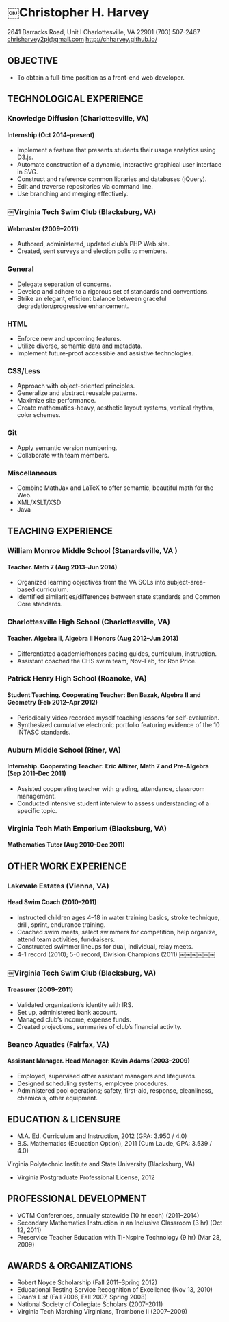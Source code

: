 # ￼Christopher H. Harvey

2641 Barracks Road, Unit I
Charlottesville, VA 22901
(703) 507-2467
chrisharvey2pi@gmail.com
http://chharvey.github.io/

## OBJECTIVE

- To obtain a full-time position as a front-end web developer.

## TECHNOLOGICAL EXPERIENCE

### Knowledge Diffusion (Charlottesville, VA)
#### Internship (Oct 2014–present)

- Implement a feature that presents students their usage analytics using D3.js.
- Automate construction of a dynamic, interactive graphical user interface in SVG.
- Construct and reference common libraries and databases (jQuery).
- Edit and traverse repositories via command line.
- Use branching and merging effectively.

### ￼Virginia Tech Swim Club (Blacksburg, VA)
#### Webmaster (2009–2011)

- Authored, administered, updated club’s PHP Web site.
- Created, sent surveys and election polls to members.


### General

- Delegate separation of concerns.
- Develop and adhere to a rigorous set of standards and conventions.
- Strike an elegant, efficient balance between graceful degradation/progressive enhancement.

### HTML

- Enforce new and upcoming features.
- Utilize diverse, semantic data and metadata.
- Implement future-proof accessible and assistive technologies.

### CSS/Less

- Approach with object-oriented principles.
- Generalize and abstract reusable patterns.
- Maximize site performance.
- Create mathematics-heavy, aesthetic layout systems, vertical rhythm, color schemes.

### Git

- Apply semantic version numbering.
- Collaborate with team members.

### Miscellaneous

- Combine MathJax and LaTeX to offer semantic, beautiful math for the Web.
- XML/XSLT/XSD
- Java

## TEACHING EXPERIENCE

### William Monroe Middle School (Stanardsville, VA )
#### Teacher. Math 7 (Aug 2013–Jun 2014)

- Organized learning objectives from the VA SOLs into subject-area-based curriculum.
- Identified similarities/differences between state standards and Common Core standards.

### Charlottesville High School (Charlottesville, VA)
#### Teacher. Algebra II, Algebra II Honors (Aug 2012–Jun 2013)

- Differentiated academic/honors pacing guides, curriculum, instruction.
- Assistant coached the CHS swim team, Nov–Feb, for Ron Price.

### Patrick Henry High School (Roanoke, VA)
#### Student Teaching. Cooperating Teacher: Ben Bazak, Algebra II and Geometry (Feb 2012–Apr 2012)

- Periodically video recorded myself teaching lessons for self-evaluation.
- Synthesized cumulative electronic portfolio featuring evidence of the 10 INTASC standards.

### Auburn Middle School (Riner, VA)
#### Internship. Cooperating Teacher: Eric Altizer, Math 7 and Pre-Algebra (Sep 2011–Dec 2011)

- Assisted cooperating teacher with grading, attendance, classroom management.
- Conducted intensive student interview to assess understanding of a specific topic.

### Virginia Tech Math Emporium (Blacksburg, VA)
#### Mathematics Tutor (Aug 2010–Dec 2011)

## OTHER WORK EXPERIENCE

### Lakevale Estates (Vienna, VA)
#### Head Swim Coach (2010–2011)

- Instructed children ages 4–18 in water training basics, stroke technique, drill, sprint, endurance training.
- Coached swim meets, select swimmers for competition, help organize, attend team activities, fundraisers.
- Constructed swimmer lineups for dual, individual, relay meets.
- 4-1 record (2010); 5-0 record, Division Champions (2011)
￼￼￼￼￼￼
### ￼Virginia Tech Swim Club (Blacksburg, VA)
#### Treasurer (2009–2011)

- Validated organization’s identity with IRS.
- Set up, administered bank account.
- Managed club’s income, expense funds.
- Created projections, summaries of club’s financial activity.

### Beanco Aquatics (Fairfax, VA)
#### Assistant Manager. Head Manager: Kevin Adams (2003–2009)

- Employed, supervised other assistant managers and lifeguards.
- Designed scheduling systems, employee procedures.
- Administered pool operations; safety, first-aid, response, cleanliness, chemicals, other equipment.

## EDUCATION & LICENSURE

- M.A. Ed. Curriculum and Instruction, 2012 (GPA: 3.950 / 4.0)
- B.S. Mathematics (Education Option), 2011 (Cum Laude, GPA: 3.539 / 4.0)

Virginia Polytechnic Institute and State University (Blacksburg, VA)

- Virginia Postgraduate Professional License, 2012

## PROFESSIONAL DEVELOPMENT

- VCTM Conferences, annually statewide (10 hr each) (2011–2014)
- Secondary Mathematics Instruction in an Inclusive Classroom (3 hr) (Oct 12, 2011)
- Preservice Teacher Education with TI-Nspire Technology (9 hr) (Mar 28, 2009)

## AWARDS & ORGANIZATIONS

- Robert Noyce Scholarship (Fall 2011–Spring 2012)
- Educational Testing Service Recognition of Excellence (Nov 13, 2010)
- Dean’s List (Fall 2006, Fall 2007, Spring 2008)
- National Society of Collegiate Scholars (2007–2011)
- Virginia Tech Marching Virginians, Trombone II (2007–2009)
